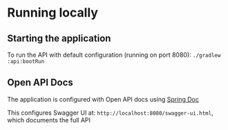 # Running locally

## Starting the application

To run the API with default configuration (running on port 8080): `./gradlew :api:bootRun`

## Open API Docs

The application is configured with Open API docs using [Spring Doc](https://springdoc.org/)

This configures Swagger UI at: `http://localhost:8080/swagger-ui.html`, which documents the full API
